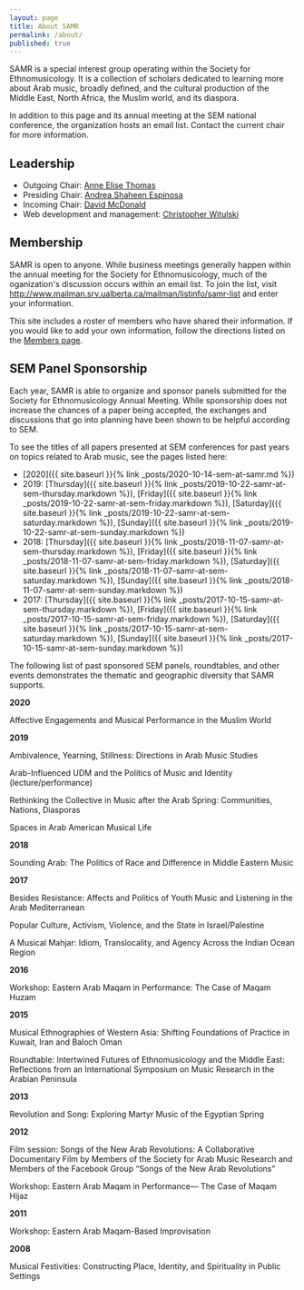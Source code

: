 ```yaml
---
layout: page
title: About SAMR
permalink: /about/
published: true
---
```


SAMR is a special interest group operating within the Society for Ethnomusicology. It is a collection of scholars dedicated to learning more about Arab music, broadly defined, and the cultural production of the Middle East, North Africa, the Muslim world, and its diaspora.

In addition to this page and its annual meeting at the SEM national conference, the organization hosts an email list. Contact the current chair for more information.

## Leadership

* Outgoing Chair: [Anne Elise Thomas](mailto:athomas@sbc.edu)
* Presiding Chair: [Andrea Shaheen Espinosa](mailto:andrea.shaheen@asu.edu)
* Incoming Chair: [David McDonald](mailto:davmcdon@indiana.edu)
* Web development and management: [Christopher Witulski](mailto:cwituls@bgsu.edu)

## Membership

SAMR is open to anyone. While business meetings generally happen within the annual meeting for the Society for Ethnomusicology, much of the oganization's discussion occurs within an email list. To join the list, visit <http://www.mailman.srv.ualberta.ca/mailman/listinfo/samr-list> and enter your information.

This site includes a roster of members who have shared their information. If you would like to add your own information, follow the directions listed on the [Members page](/members/).

## SEM Panel Sponsorship

Each year, SAMR is able to organize and sponsor panels submitted for the Society for Ethnomusicology Annual Meeting. While sponsorship does not increase the chances of a paper being accepted, the exchanges and discussions that go into planning have been shown to be helpful according to SEM.

To see the titles of all papers presented at SEM conferences for past years on topics related to Arab music, see the pages listed here: 

* [2020]({{ site.baseurl }}{% link _posts/2020-10-14-sem-at-samr.md %})
* 2019: [Thursday]({{ site.baseurl }}{% link _posts/2019-10-22-samr-at-sem-thursday.markdown %}), [Friday]({{ site.baseurl }}{% link _posts/2019-10-22-samr-at-sem-friday.markdown %}), [Saturday]({{ site.baseurl }}{% link _posts/2019-10-22-samr-at-sem-saturday.markdown %}), [Sunday]({{ site.baseurl }}{% link _posts/2019-10-22-samr-at-sem-sunday.markdown %})
* 2018: [Thursday]({{ site.baseurl }}{% link _posts/2018-11-07-samr-at-sem-thursday.markdown %}), [Friday]({{ site.baseurl }}{% link _posts/2018-11-07-samr-at-sem-friday.markdown %}), [Saturday]({{ site.baseurl }}{% link _posts/2018-11-07-samr-at-sem-saturday.markdown %}), [Sunday]({{ site.baseurl }}{% link _posts/2018-11-07-samr-at-sem-sunday.markdown %})
* 2017: [Thursday]({{ site.baseurl }}{% link _posts/2017-10-15-samr-at-sem-thursday.markdown %}), [Friday]({{ site.baseurl }}{% link _posts/2017-10-15-samr-at-sem-friday.markdown %}), [Saturday]({{ site.baseurl }}{% link _posts/2017-10-15-samr-at-sem-saturday.markdown %}), [Sunday]({{ site.baseurl }}{% link _posts/2017-10-15-samr-at-sem-sunday.markdown %})

The following list of past sponsored SEM panels, roundtables, and other events demonstrates the thematic and geographic diversity that SAMR supports.

**2020**

Affective Engagements and Musical Performance in the Muslim World

**2019**

Ambivalence, Yearning, Stillness: Directions in Arab Music Studies

Arab-Influenced UDM and the Politics of Music and Identity (lecture/performance)

Rethinking the Collective in Music after the Arab Spring: Communities, Nations, Diasporas

Spaces in Arab American Musical Life

**2018**

Sounding Arab: The Politics of Race and Difference in Middle Eastern Music

**2017**

Besides Resistance: Affects and Politics of Youth Music and Listening in the Arab Mediterranean

Popular Culture, Activism, Violence, and the State in Israel/Palestine

A Musical Mahjar: Idiom, Translocality, and Agency Across the Indian Ocean Region

**2016**

Workshop: Eastern Arab Maqam in Performance: The Case of Maqam Huzam

**2015**

Musical Ethnographies of Western Asia: Shifting Foundations of Practice in Kuwait, Iran and Baloch Oman

Roundtable: Intertwined Futures of Ethnomusicology and the Middle East: Reflections from an International Symposium on Music Research in the Arabian Peninsula

**2013**

Revolution and Song: Exploring Martyr Music of the Egyptian Spring

**2012**

Film session: Songs of the New Arab Revolutions: A Collaborative Documentary Film by Members of the Society for Arab Music Research and Members of the Facebook Group “Songs of the New Arab Revolutions”

Workshop: Eastern Arab Maqam in Performance— The Case of Maqam Hijaz

**2011**

Workshop: Eastern Arab Maqam-Based Improvisation

**2008**

Musical Festivities: Constructing Place, Identity, and Spirituality in Public Settings
